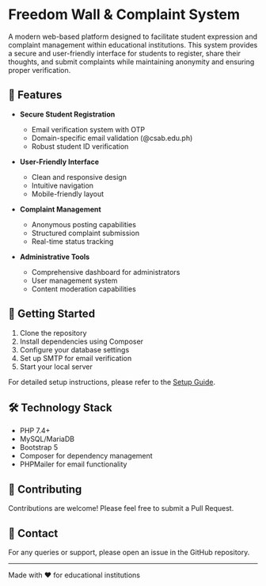 # Freedom Wall & Complaint System

A modern web-based platform designed to facilitate student expression and complaint management within educational institutions. This system provides a secure and user-friendly interface for students to register, share their thoughts, and submit complaints while maintaining anonymity and ensuring proper verification.

## 🌟 Features

- **Secure Student Registration**
  - Email verification system with OTP
  - Domain-specific email validation (@csab.edu.ph)
  - Robust student ID verification

- **User-Friendly Interface**
  - Clean and responsive design
  - Intuitive navigation
  - Mobile-friendly layout

- **Complaint Management**
  - Anonymous posting capabilities
  - Structured complaint submission
  - Real-time status tracking

- **Administrative Tools**
  - Comprehensive dashboard for administrators
  - User management system
  - Content moderation capabilities

## 🚀 Getting Started

1. Clone the repository
2. Install dependencies using Composer
3. Configure your database settings
4. Set up SMTP for email verification
5. Start your local server

For detailed setup instructions, please refer to the [Setup Guide](docs/setup.md).

## 🛠️ Technology Stack

- PHP 7.4+
- MySQL/MariaDB
- Bootstrap 5
- Composer for dependency management
- PHPMailer for email functionality


## 🤝 Contributing

Contributions are welcome! Please feel free to submit a Pull Request.

## 📧 Contact

For any queries or support, please open an issue in the GitHub repository.

---
Made with ❤️ for educational institutions 
